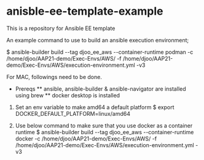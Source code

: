 # anisble-ee-template-example
This is a repository for Ansible EE template

An example command to use to build an ansible execution environment;

$ ansible-builder build --tag djoo_ee_aws --container-runtime podman -c /home/djoo/AAP21-demo/Exec-Envs/AWS/ -f /home/djoo/AAP21-demo/Exec-Envs/AWS/execution-environment.yml -v3

For MAC, followings need to be done.
* Prereqs
** ansible, ansible-builder & ansible-navigator are installed using brew
** docker desktop is installed

1. Set an env variable to make amd64 a default platform
$ export DOCKER_DEFAULT_PLATFORM=linux/amd64

2. Use below command to make sure that you use docker as a container runtime
$ ansible-builder build --tag djoo_ee_aws --container-runtime docker -c /home/djoo/AAP21-demo/Exec-Envs/AWS/ -f /home/djoo/AAP21-demo/Exec-Envs/AWS/execution-environment.yml -v3

